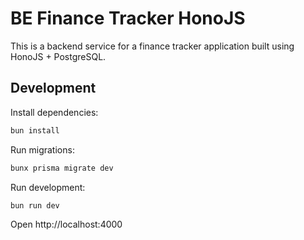 # BE Finance Tracker HonoJS

This is a backend service for a finance tracker application built using HonoJS + PostgreSQL.

## Development

Install dependencies:

```sh
bun install
```

Run migrations:

```sh
bunx prisma migrate dev
```

Run development:

```sh
bun run dev
```

Open http://localhost:4000
